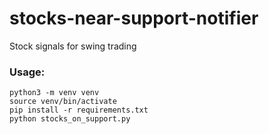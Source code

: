 # stocks-near-support-notifier
Stock signals for swing trading

### Usage:

    python3 -m venv venv
    source venv/bin/activate
    pip install -r requirements.txt
    python stocks_on_support.py

